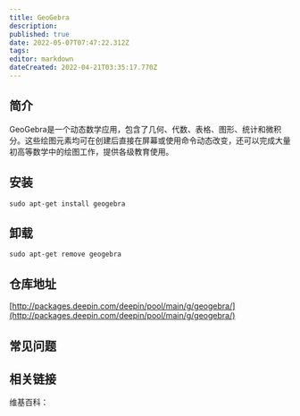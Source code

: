 ```yaml
---
title: GeoGebra
description: 
published: true
date: 2022-05-07T07:47:22.312Z
tags: 
editor: markdown
dateCreated: 2022-04-21T03:35:17.770Z
---
```


## 简介

GeoGebra是一个动态数学应用，包含了几何、代数、表格、图形、统计和微积分。这些绘图元素均可在创建后直接在屏幕或使用命令动态改变，还可以完成大量初高等数学中的绘图工作，提供各级教育使用。

## 安装

`sudo apt-get install geogebra`

## 卸载

`sudo apt-get remove geogebra`

## 仓库地址

[http://packages.deepin.com/deepin/pool/main/g/geogebra/](http://packages.deepin.com/deepin/pool/main/g/geogebra/)

## 常见问题

## 相关链接

维基百科：

